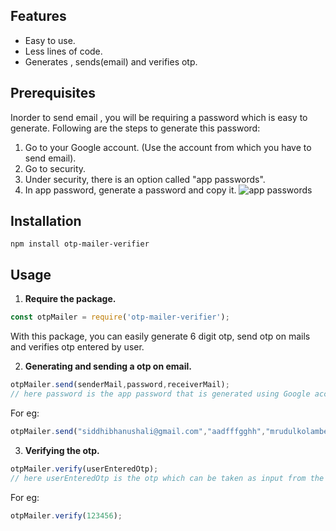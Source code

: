 ## Features

- Easy to use.
- Less lines of code.
- Generates , sends(email) and verifies otp.


## Prerequisites
Inorder to send email , you will be requiring a password which 
is easy to generate.
Following are the steps to generate this password: 
1. Go to your Google account.  (Use the account from which you have to send email).
2. Go to security.
3. Under security, there is an option called "app passwords".
4. In app password, generate a password and copy it.
![app passwords](https://user-images.githubusercontent.com/69195262/139569845-7d8933c2-460b-44bf-942b-d0952d78a064.jpg)


## Installation 
``` npm
npm install otp-mailer-verifier 
```

## Usage 
1. **Require the package.**
``` javascript 
const otpMailer = require('otp-mailer-verifier');
```
With this package, you can easily generate 6 digit otp, send otp on mails and verifies otp entered by user.

2. **Generating and sending a otp on email.**
```javascript 
otpMailer.send(senderMail,password,receiverMail);
// here password is the app password that is generated using Google account 
```

For eg: 
``` javascript 
otpMailer.send("siddhibhanushali@gmail.com","aadfffgghh","mrudulkolambe@gmail.com");
```

3. **Verifying the otp.**
``` javascript 
otpMailer.verify(userEnteredOtp);
// here userEnteredOtp is the otp which can be taken as input from the user
``` 
For eg:
```javascript
otpMailer.verify(123456);
```






